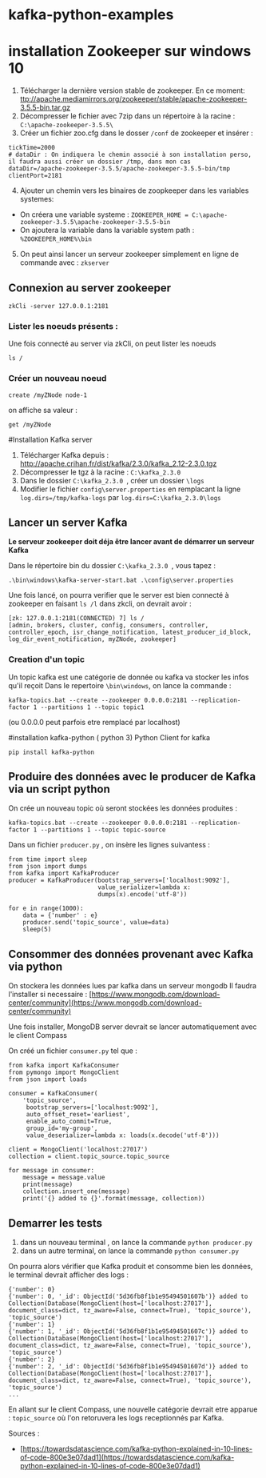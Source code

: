 # kafka-python-examples
# installation Zookeeper sur windows 10

1. Télécharger la dernière version stable de zookeeper. En ce moment: [ttp://apache.mediamirrors.org/zookeeper/stable/apache-zookeeper-3.5.5-bin.tar.gz ](ttp://apache.mediamirrors.org/zookeeper/stable/apache-zookeeper-3.5.5-bin.tar.gz )
2. Décompresser le fichier avec 7zip dans un répertoire à la racine : `C:\apache-zookeeper-3.5.5\`
3. Créer un fichier zoo.cfg dans le dosser `/conf` de zookeeper et insérer : 
```
tickTime=2000
# dataDir : On indiquera le chemin associé à son installation perso, il faudra aussi créer un dossier /tmp, dans mon cas
dataDir=/apache-zookeeper-3.5.5/apache-zookeeper-3.5.5-bin/tmp
clientPort=2181
```
4. Ajouter un chemin vers les binaires de zoopkeeper dans les variables systemes:
  * On créera une variable systeme : `ZOOKEEPER_HOME = C:\apache-zookeeper-3.5.5\apache-zookeeper-3.5.5-bin`
  * On ajoutera la variable dans la variable system path : `%ZOOKEEPER_HOME%\bin`

5. On peut ainsi lancer un serveur zookeeper simplement en ligne de commande avec : `zkserver`

## Connexion au server zookeeper

```
zkCli -server 127.0.0.1:2181
```

### Lister les noeuds présents : 

Une fois connecté au server via zkCli, on peut lister les noeuds
```
ls /
```

### Créer un nouveau noeud

```
create /myZNode node-1
```
on affiche sa valeur  : 

```
get /myZNode
```

#Installation Kafka server

1. Télécharger Kafka depuis : [http://apache.crihan.fr/dist/kafka/2.3.0/kafka_2.12-2.3.0.tgz ](http://apache.crihan.fr/dist/kafka/2.3.0/kafka_2.12-2.3.0.tgz )
2. Décompresser le tgz à la racine : `C:\kafka_2.3.0 `
3. Dans le dossier `C:\kafka_2.3.0 `, créer un dossier `\logs`
4. Modifier le fichier `config\server.properties` en remplacant la ligne `log.dirs=/tmp/kafka-logs` par `log.dirs=C:\kafka_2.3.0\logs`


## Lancer un server Kafka
__Le serveur zookeeper doit déja être lancer avant de démarrer un serveur Kafka__

Dans le répertoire bin du dossier `C:\kafka_2.3.0 `, vous tapez : 
```
.\bin\windows\kafka-server-start.bat .\config\server.properties
```

Une fois lancé, on pourra verifier que le server est bien connecté à zookeeper en faisant `ls /l` dans zkcli, on devrait avoir : 
```
[zk: 127.0.0.1:2181(CONNECTED) 7] ls /
[admin, brokers, cluster, config, consumers, controller, controller_epoch, isr_change_notification, latest_producer_id_block, log_dir_event_notification, myZNode, zookeeper]
```

### Creation d'un topic
Un topic kafka est une catégorie de donnée ou kafka va stocker les infos qu'il reçoit
Dans le repertoire `\bin\windows`, on lance la commande : 

```
kafka-topics.bat --create --zookeeper 0.0.0.0:2181 --replication-factor 1 --partitions 1 --topic topic1
```
(ou 0.0.0.0 peut parfois etre remplacé par localhost)


#installation kafka-python ( python 3) Python Client for kafka
```
pip install kafka-python
```

## Produire des données avec le producer de Kafka via un script python

On crée un nouveau topic où seront stockées les données produites : 

```
kafka-topics.bat --create --zookeeper 0.0.0.0:2181 --replication-factor 1 --partitions 1 --topic topic-source
```
Dans un fichier `producer.py` , on insère les lignes suivantess : 
```
from time import sleep
from json import dumps
from kafka import KafkaProducer
producer = KafkaProducer(bootstrap_servers=['localhost:9092'],
                         value_serializer=lambda x: 
                         dumps(x).encode('utf-8'))

for e in range(1000):
    data = {'number' : e}
    producer.send('topic_source', value=data)
    sleep(5)
```

## Consommer des données provenant avec Kafka via python

On stockera les données lues par kafka dans un serveur mongodb
Il faudra l'installer si necessaire : [https://www.mongodb.com/download-center/community](https://www.mongodb.com/download-center/community)

Une fois installer, MongoDB server devrait se lancer automatiquement avec le client Compass

On créé un fichier `consumer.py` tel que : 
```
from kafka import KafkaConsumer
from pymongo import MongoClient
from json import loads

consumer = KafkaConsumer(
    'topic_source',
     bootstrap_servers=['localhost:9092'],
     auto_offset_reset='earliest',
     enable_auto_commit=True,
     group_id='my-group',
     value_deserializer=lambda x: loads(x.decode('utf-8')))

client = MongoClient('localhost:27017')
collection = client.topic_source.topic_source

for message in consumer:
    message = message.value
    print(message)
    collection.insert_one(message)
    print('{} added to {}'.format(message, collection))

```

## Demarrer les tests

1. dans un nouveau terminal , on lance la commande `python producer.py`
2. dans un autre terminal, on lance la commande `python consumer.py`

On pourra alors vérifier que Kafka produit et consomme bien les données, le terminal devrait afficher des logs : 

```
{'number': 0}
{'number': 0, '_id': ObjectId('5d36fb8f1b1e95494501607b')} added to Collection(Database(MongoClient(host=['localhost:27017'], document_class=dict, tz_aware=False, connect=True), 'topic_source'), 'topic_source')
{'number': 1}
{'number': 1, '_id': ObjectId('5d36fb8f1b1e95494501607c')} added to Collection(Database(MongoClient(host=['localhost:27017'], document_class=dict, tz_aware=False, connect=True), 'topic_source'), 'topic_source')
{'number': 2}
{'number': 2, '_id': ObjectId('5d36fb8f1b1e95494501607d')} added to Collection(Database(MongoClient(host=['localhost:27017'], document_class=dict, tz_aware=False, connect=True), 'topic_source'), 'topic_source')
...
```

En allant sur le client Compass, une nouvelle catégorie devrait etre apparue : `topic_source` où l'on retoruvera les logs receptionnés par Kafka.

Sources : 
* [https://towardsdatascience.com/kafka-python-explained-in-10-lines-of-code-800e3e07dad1](https://towardsdatascience.com/kafka-python-explained-in-10-lines-of-code-800e3e07dad1)